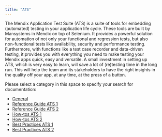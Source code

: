 ```yaml
---
title: "ATS"
---
```


The Mendix Application Test Suite (ATS) is a suite of tools for embedding (automated) testing in your application life cycle. These tools are built by Mansystems in Mendix on top of Selenium. It provides a powerful solution for automation of not only your functional and regression tests, but also non-functional tests like availability, security and performance testing. Furthermore, with functions like a test case recorder and data-driven testing, it provides you with everything you need to make testing your Mendix apps quick, easy and versatile. A small investment in setting up ATS, which is very easy to learn, will save a lot of (re)testing time in the long run. This will help the team and its stakeholders to have the right insights in the quality off your app, at any time, at the press of a button.

Please select a category in this space to specify your search for documentation: 

* [General](general/index.md)
* [Reference Guide ATS 1](refguide/rg-version-1/rg-version-1.md)
* [Reference Guide ATS 2](refguide/rg-version-2/rg-version-2.md)
* [How-tos ATS 1](howtos/ht-version-1/ht-version-1)
* [How-tos ATS 2](howtos/ht-version-2/ht-version-2)
* [Best Practices ATS 1](bestpractices/bp-version-1/bp-version-1)
* [Best Practices ATS 2](bestpractices/bp-version-2/bp-version-2)